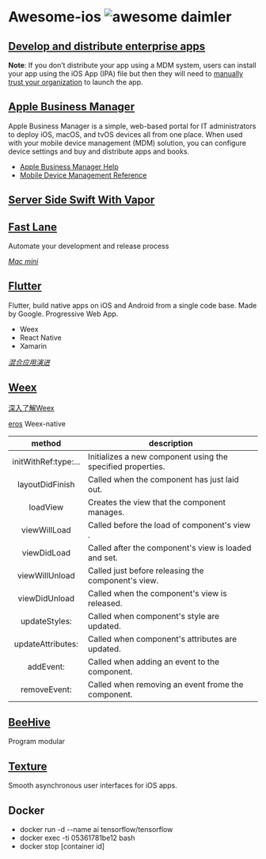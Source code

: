 # Awesome-ios ![awesome daimler](https://camo.githubusercontent.com/ae03d607d055407da33fc72f9d4683ebee49f890/68747470733a2f2f6a617977636a6c6f76652e6769746875622e696f2f73622f69636f2f617765736f6d652e737667)

## [Develop and distribute enterprise apps](https://help.apple.com/xcode/mac/current/#/devba5e7054d)
**Note**: If you don’t distribute your app using a MDM system, users can install your app using the iOS App (IPA) file but then they will need to [manually trust your organization](https://help.apple.com/xcode/mac/current/#/dev96a12fb84) to launch the app.
## [Apple Business Manager](https://www.apple.com/business/it/)
Apple Business Manager is a simple, web-based portal for IT administrators to deploy iOS, macOS, and tvOS devices all from one place. When used with your mobile device management (MDM) solution, you can configure device settings and buy and distribute apps and books. 

* [Apple Business Manager Help](https://help.apple.com/businessmanager/)
* [Mobile Device Management Reference](https://help.apple.com/deployment/mdm/)

## [Server Side Swift With Vapor](https://www.raywenderlich.com/4493-server-side-swift-with-vapor/)


## [Fast Lane](https://fastlane.tools/)
Automate your development and release process

*[Mac mini](https://www.apple.com/cn/mac-mini/)*

## [Flutter](https://flutter.io/)
Flutter, build native apps on iOS and Android from a single code base. Made by Google. Progressive Web App.
* Weex
* React Native
* Xamarin


*[混合应用演进](https://juejin.im/post/5b189fc9f265da6e326c5104)*

## [Weex](http://weex.apache.org/cn/guide/)
[深入了解Weex](https://juejin.im/post/5b18a03ce51d45069d2263e3)

[eros](https://github.com/bmfe/eros) Weex-native


|        method        | description                              |
| :------------------: | ---------------------------------------- |
| initWithRef:type:... | Initializes a new component using the specified  properties. |
|   layoutDidFinish    | Called when the component has just laid out. |
|       loadView       | Creates the view that the component manages. |
|     viewWillLoad     | Called before the load of component's view . |
|     viewDidLoad      | Called after the component's view is loaded and set. |
|    viewWillUnload    | Called just before releasing the component's view. |
|    viewDidUnload     | Called when the component's view is released. |
|    updateStyles:     | Called when component's style are updated. |
|  updateAttributes:   | Called when component's attributes are updated. |
|      addEvent:       | Called when adding an event to the component. |
|     removeEvent:     | Called when removing an event frome the component. |

## [BeeHive](https://github.com/alibaba/BeeHive/)
Program modular

## [Texture](https://github.com/TextureGroup/Texture)
Smooth asynchronous user interfaces for iOS apps.

## Docker 

* docker run -d --name ai tensorflow/tensorflow
* docker exec -ti 05361781be12 bash
* docker stop [container id]